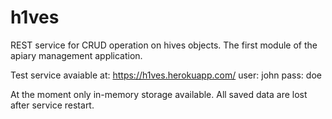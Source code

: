 # h1ves

REST service for CRUD operation on hives objects. The first module of the apiary management application.

Test service avaiable at: https://h1ves.herokuapp.com/
user: john
pass: doe

At the moment only in-memory storage available. All saved data are lost after service restart.
